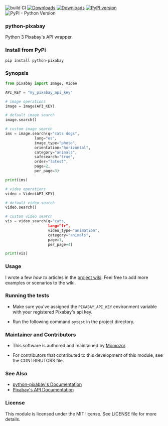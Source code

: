 ![build CI](https://github.com/momozor/python-pixabay/workflows/build%20CI/badge.svg?branch=master)
[![Downloads](https://pepy.tech/badge/python-pixabay)](https://pepy.tech/project/python-pixabay)
[![Downloads](https://pepy.tech/badge/python-pixabay/month)](https://pepy.tech/project/python-pixabay/month)
[![PyPI version](https://badge.fury.io/py/python-pixabay.svg)](https://badge.fury.io/py/python-pixabay)
![PyPI - Python Version](https://img.shields.io/pypi/pyversions/python-pixabay.svg?color=1&label=Python)

### python-pixabay
Python 3 Pixabay's API wrapper.

### Install from PyPi
`pip install python-pixabay`

### Synopsis

```python
from pixabay import Image, Video

API_KEY = "my_pixabay_api_key"

# image operations
image = Image(API_KEY)

# default image search
image.search()

# custom image search
ims = image.search(q="cats dogs",
             lang="es",
             image_type="photo",
             orientation="horizontal",
             category="animals",
             safesearch="true",
             order="latest",
             page=2,
             per_page=3)

print(ims)

# video operations
video = Video(API_KEY)

# default video search
video.search()

# custom video search
vis = video.search(q="cats,
                   lang="fr",
                   video_type="animation",
                   category="animals",
                   page=1,
                   per_page=4)

print(vis)
```

### Usage

I wrote a few _how to_ articles in the [project wiki](https://github.com/momozor/python-pixabay/wiki). Feel free to add more examples or scenarios to the wiki.

### Running the tests

*   Make sure you've assigned the `PIXABAY_API_KEY` environment variable with your
registered Pixabay's api key.

*   Run the following command `pytest` in the project directory.

### Maintainer and Contributors

*   This software is authored and maintained by [Momozor](https://github.com/momozor).

*   For contributors that contributed to this development of this module, see the
CONTRIBUTORS file.

### See Also
*   [python-pixabay's Documentation](https://momozor.github.io/python-pixabay/index.html)
*   [Pixabay's API Documentation](https://pixabay.com/api/docs)

### License

This module is licensed under the MIT license. See LICENSE file for more details.
